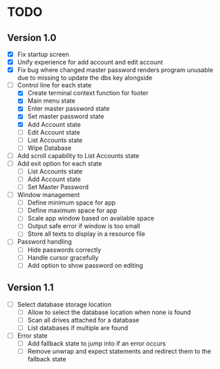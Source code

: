 # TODO

## Version 1.0
- [x] Fix startup screen
- [x] Unify experience for add account and edit account
- [x] Fix bug where changed master password renders program unusable due to missing to update the dbs key alongside
- [ ] Control line for each state
  - [x] Create terminal context function for footer
  - [x] Main menu state
  - [x] Enter master password state
  - [x] Set master password state
  - [x] Add Account state
  - [ ] Edit Account state
  - [ ] List Accounts state
  - [ ] Wipe Database
- [ ] Add scroll capability to List Accounts state
- [ ] Add exit option for each state
  - [ ] List Accounts state
  - [ ] Add Account state
  - [ ] Set Master Password
- [ ] Window management 
  - [ ] Define minimum space for app
  - [ ] Define maximum space for app
  - [ ] Scale app window based on available space
  - [ ] Output safe error if window is too small
  - [ ] Store all texts to display in a resource file
- [ ] Password handling
  - [ ] Hide passwords correctly
  - [ ] Handle cursor gracefully
  - [ ] Add option to show password on editing

## Version 1.1
- [ ] Select database storage location
  - [ ] Allow to select the database location when none is found
  - [ ] Scan all drives attached for a database
  - [ ] List databases if multiple are found
- [ ] Error state
  - [ ] Add fallback state to jump into if an error occurs
  - [ ] Remove unwrap and expect statements and redirect them to the fallback state